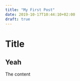 ```yaml
---
title: "My First Post"
date: 2019-10-17T10:44:10+02:00
draft: true
---
```

# Title

## Yeah

The content
